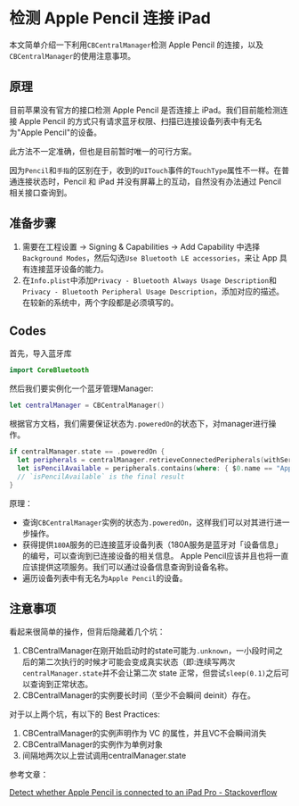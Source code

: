 # 检测 Apple Pencil 连接 iPad

本文简单介绍一下利用`CBCentralManager`检测 Apple Pencil 的连接，以及`CBCentralManager`的使用注意事项。







## 原理

目前苹果没有官方的接口检测 Apple Pencil 是否连接上 iPad。我们目前能检测连接 Apple Pencil 的方式只有请求蓝牙权限、扫描已连接设备列表中有无名为"Apple Pencil"的设备。

此方法不一定准确，但也是目前暂时唯一的可行方案。

因为`Pencil`和`手指`的区别在于，收到的`UITouch`事件的`TouchType`属性不一样。在普通连接状态时，Pencil 和 iPad 并没有屏幕上的互动，自然没有办法通过 Pencil 相关接口查询到。

## 准备步骤

1. 需要在工程设置 -> Signing & Capabilities -> Add Capability 中选择`Background Modes`，然后勾选`Use Bluetooth LE accessories`，来让 App 具有连接蓝牙设备的能力。
2. 在`Info.plist`中添加`Privacy - Bluetooth Always Usage Description`和`Privacy - Bluetooth Peripheral Usage Description`，添加对应的描述。在较新的系统中，两个字段都是必须填写的。

## Codes

首先，导入蓝牙库

```Swift
import CoreBluetooth
```

然后我们要实例化一个蓝牙管理Manager:

```Swift
let centralManager = CBCentralManager()
```

根据官方文档，我们需要保证状态为`.poweredOn`的状态下，对manager进行操作。

```Swift
if centralManager.state == .poweredOn {
  let peripherals = centralManager.retrieveConnectedPeripherals(withServices: [CBUUID(string: "180A")])
  let isPencilAvailable = peripherals.contains(where: { $0.name == "Apple Pencil" })
  // `isPencilAvailable` is the final result
}
```

原理：

* 查询`CBCentralManager`实例的状态为`.poweredOn`，这样我们可以对其进行进一步操作。
* 获得提供`180A`服务的已连接蓝牙设备列表（180A服务是蓝牙对「设备信息」的编号，可以查询到已连接设备的相关信息。 Apple Pencil应该并且也将一直应该提供这项服务。我们可以通过设备信息查询到设备名称。
* 遍历设备列表中有无名为`Apple Pencil`的设备。

## 注意事项

看起来很简单的操作，但背后隐藏着几个坑：

1. CBCentralManager在刚开始启动时的state可能为`.unknown`，一小段时间之后的第二次执行的时候才可能会变成真实状态（即:连续写两次`centralManager.state`并不会让第二次 state 正常，但尝试`sleep(0.1)`之后可以查询到正常状态。
2. CBCentralManager的实例要长时间（至少不会瞬间 deinit）存在。

对于以上两个坑，有以下的 Best Practices:

1. CBCentralManager的实例声明作为 VC 的属性，并且VC不会瞬间消失
2. CBCentralManager的实例作为单例对象
3. 间隔地两次以上尝试调用centralManager.state

参考文章：

[Detect whether Apple Pencil is connected to an iPad Pro - Stackoverflow](https://stackoverflow.com/questions/32542250)
